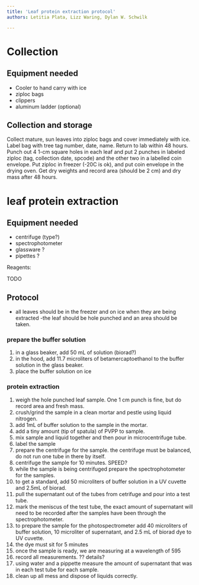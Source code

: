 ```yaml
---
title: 'Leaf protein extraction protocol'
authors: Letitia Plata, Lizz Waring, Dylan W. Schwilk

---
```



# Collection #

## Equipment needed ##

- Cooler to hand carry with ice
- ziploc bags
- clippers
- aluminum ladder (optional)

## Collection and storage

Collect mature, sun leaves into ziploc bags and cover immediately with ice. Label bag with tree tag number, date, name. Return to lab within 48 hours.  Punch out 4  1-cm square holes in each leaf and put 2 punches in labeled ziploc (tag, collection date, spcode) and the other two in a labelled coin envelope. Put ziploc in freezer (-20C is ok), and put coin envelope in the drying oven.  Get dry weights and record area (should be 2 cm) and dry mass after 48 hours.

# leaf protein extraction #

## Equipment needed ##

- centrifuge (type?)
- spectrophotometer
- glassware ?
- pipettes ?

Reagents:


TODO

## Protocol ##

- all leaves should be in the freezer and on ice when they are being extracted
-the leaf should be hole punched and an area should be taken.


### prepare the buffer solution ###

1. in a glass beaker, add 50 mL of solution (biorad?) 
2. in the hood, add 11.7 microliters of betamercaptoethanol to the buffer solution in the glass beaker.
3. place the buffer solution on ice


### protein extraction ###

1. weigh the hole punched leaf sample. One 1 cm punch is fine, but do record area and fresh mass.
2. crush/grind the sample in a clean mortar and pestle using liquid nitrogen.
3. add 1mL of buffer solution to the sample in the mortar.
4. add a tiny amount (tip of spatula) of PVPP to sample.
5. mix sample and liquid together and then pour in microcentrifuge tube.
6. label the sample 
7. prepare the centrifuge for the sample. the centrifuge must be balanced, do not run one tube in there by itself.
8. centrifuge the sample for 10 minutes. SPEED?
9. while the sample is being centrifuged prepare the spectrophotometer for the samples.
10. to get a standard, add 50 microliters of buffer solution in a UV cuvette and 2.5mL of biorad.
11. pull the supernatant out of the tubes from cetrifuge and pour into a test tube.
12. mark the meniscus of the test tube, the exact amount of supernatant will need to be recorded after the samples have been through the spectrophotometer.
13. to prepare the sample for the photospectrometer add 40 microliters of buffer solution, 10 microliter of supernatant, and 2.5 mL of biorad dye to UV cuvette.
14. the dye must sit for 5 minutes
15. once the sample is ready, we are measuring at a wavelength of 595
16. record all measurements.  ?? details?
17. using water and a pippette measure the amount of supernatant that was in each test tube for each sample.
18. clean up all mess and dispose of liquids correctly.
